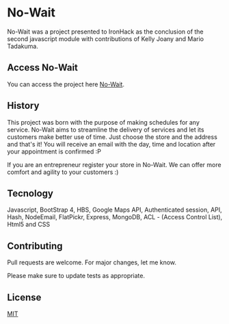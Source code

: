 # No-Wait

No-Wait was a project presented to IronHack as the conclusion of the second javascript module with contributions of Kelly Joany 
and Mario Tadakuma.

## Access No-Wait

You can access the project here [No-Wait](https://kellyjoany.github.io/StarDust/).

## History

This project was born with the purpose of making schedules for any service. No-Wait aims to streamline the delivery of services 
and let its customers make better use of time. Just choose the store and the address and that's it! You will receive an email with
the day, time and location after your appointment is confirmed :P

If you are an entrepreneur register your store in No-Wait. We can offer more comfort and agility to your customers :)

## Tecnology

Javascript, BootStrap 4, HBS, Google Maps API,
Authenticated session, API, Hash, NodeEmail,
FlatPickr, Express, MongoDB, ACL - (Access Control List),
Html5 and CSS

## Contributing
Pull requests are welcome. For major changes, let me know.

Please make sure to update tests as appropriate.

## License
[MIT](https://choosealicense.com/licenses/mit/)
